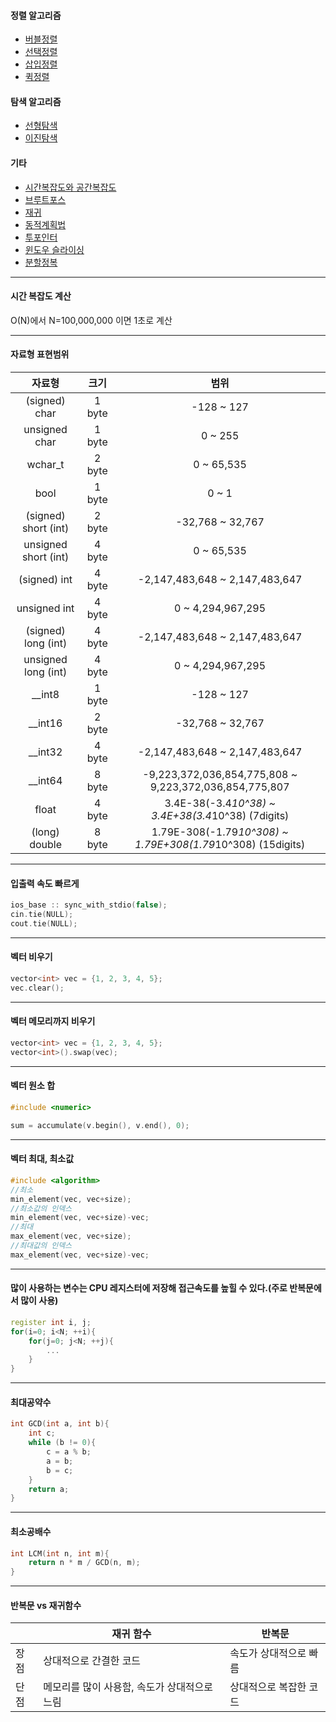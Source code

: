 
#### 정렬 알고리즘
* [버블정렬](https://github.com/kang9366/Algorithm_Study/wiki/버블정렬)
* [선택정렬]()
* [삽입정렬]()
* [퀵정렬]()

#### 탐색 알고리즘
* [선형탐색](https://kang9366.tistory.com/16?category=1284757)
* [이진탐색](https://kang9366.tistory.com/17?category=1284757)

#### 기타
* [시간복잡도와 공간복잡도](https://github.com/kang9366/Algorithm_Study/wiki/시간복잡도와-공간복잡도)     
* [브루트포스]()
* [재귀]()
* [동적계획법]()
* [투포인터]()
* [윈도우 슬라이싱]()
* [분할정복]()
___
#### 시간 복잡도 계산
O(N)에서 N=100,000,000 이면 1초로 계산
___
#### 자료형 표현범위
|        자료형        |  크기  |                            범위                             |
| :------------------: | :----: | :---------------------------------------------------------: |
|    (signed) char     | 1 byte |                         -128 ~ 127                          |
|    unsigned char     | 1 byte |                           0 ~ 255                           |
|       wchar_t        | 2 byte |                         0 ~ 65,535                          |
|         bool         | 1 byte |                            0 ~ 1                            |
| (signed) short (int) | 2 byte |                      -32,768 ~ 32,767                       |
| unsigned short (int) | 4 byte |                         0 ~ 65,535                          |
|     (signed) int     | 4 byte |               -2,147,483,648 ~ 2,147,483,647                |
|     unsigned int     | 4 byte |                      0 ~ 4,294,967,295                      |
| (signed) long (int)  | 4 byte |               -2,147,483,648 ~ 2,147,483,647                |
| unsigned long (int)  | 4 byte |                      0 ~ 4,294,967,295                      |
|        __int8        | 1 byte |                         -128 ~ 127                          |
|       __int16        | 2 byte |                      -32,768 ~ 32,767                       |
|       __int32        | 4 byte |               -2,147,483,648 ~ 2,147,483,647                |
|       __int64        | 8 byte |   -9,223,372,036,854,775,808 ~ 9,223,372,036,854,775,807    |
|        float         | 4 byte |     3.4E-38(-3.4*10^38) ~ 3.4E+38(3.4*10^38) (7digits)      |
|    (long) double     | 8 byte | 1.79E-308(-1.79*10^308) ~ 1.79E+308(1.79*10^308) (15digits) |

___
#### 입출력 속도 빠르게
```c++
ios_base :: sync_with_stdio(false);
cin.tie(NULL);
cout.tie(NULL);
```
___
#### 벡터 비우기
```c++
vector<int> vec = {1, 2, 3, 4, 5};
vec.clear();
```
___
#### 벡터 메모리까지 비우기
```c++
vector<int> vec = {1, 2, 3, 4, 5};
vector<int>().swap(vec);
```
___
#### 벡터 원소 합
```c++
#include <numeric>

sum = accumulate(v.begin(), v.end(), 0);
```
___
#### 벡터 최대, 최소값
```c++
#include <algorithm>
//최소
min_element(vec, vec+size);
//최소값의 인덱스
min_element(vec, vec+size)-vec;
//최대
max_element(vec, vec+size);
//최대값의 인덱스
max_element(vec, vec+size)-vec;
```

___
#### 많이 사용하는 변수는 CPU 레지스터에 저장해 접근속도를 높힐 수 있다.(주로 반복문에서 많이 사용)
```c++
register int i, j;
for(i=0; i<N; ++i){
    for(j=0; j<N; ++j){
        ...
    }
}
```
___
#### 최대공약수
```c++
int GCD(int a, int b){
	int c;
	while (b != 0){
		c = a % b;
		a = b;
		b = c;
	}
	return a;
}
```
___
#### 최소공배수
```c++
int LCM(int n, int m){
    return n * m / GCD(n, m);
}
```
___
#### 반복문 vs 재귀함수
|      | 재귀 함수                                        | 반복문                   |
| ---- | ------------------------------------------------ | ------------------------ |
| 장점 | 상대적으로 간결한 코드                         | 속도가 상대적으로 빠름 |
| 단점 | 메모리를 많이 사용함, 속도가 상대적으로 느림 | 상대적으로 복잡한 코드 |
